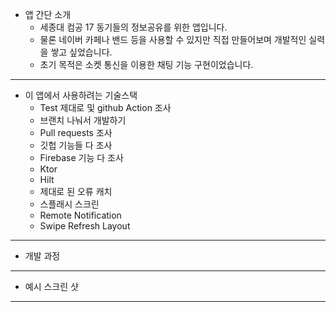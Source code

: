 - 앱 간단 소개
  - 세종대 컴공 17 동기들의 정보공유를 위한 앱입니다.
  - 물론 네이버 카페나 밴드 등을 사용할 수 있지만 직접 만들어보며 개발적인 실력을 쌓고 싶었습니다.
  - 초기 목적은 소켓 통신을 이용한 채팅 기능 구현이었습니다.

---

- 이 앱에서 사용하려는 기술스택
  - Test 제대로 및 github Action 조사
  - 브랜치 나눠서 개발하기
  - Pull requests 조사
  - 깃헙 기능들 다 조사
  - Firebase 기능 다 조사
  - Ktor
  - Hilt
  - 제대로 된 오류 캐치
  - 스플래시 스크린
  - Remote Notification
  - Swipe Refresh Layout

---

- 개발 과정


---

- 예시 스크린 샷

---
